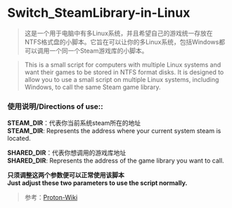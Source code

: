 # Switch_SteamLibrary-in-Linux

> 这是一个用于电脑中有多Linux系统，并且希望自己的游戏统一存放在NTFS格式盘的小脚本。它旨在可以让你的多Linux系统，包括Windows都可以调用一个同一个Steam游戏库的小脚本。

>This is a small script for computers with multiple Linux systems and want their games to be stored in NTFS format disks. It is designed to allow you to use a small script on multiple Linux systems, including Windows, to call the same Steam game library.

### 使用说明/Directions of use::
**STEAM_DIR**：代表你当前系统steam所在的地址  
**STEAM_DIR**: Represents the address where your current system steam is located.

**SHARED_DIR**：代表你想调用的游戏库地址  
**SHARED_DIR**: Represents the address of the game library you want to call.

**只须调整这两个参数便可以正常使用该脚本**  
**Just adjust these two parameters to use the script normally.**

> 参考：[Proton-Wiki](https://github.com/ValveSoftware/Proton/wiki/Using-a-NTFS-disk-with-Linux-and-Windows)
